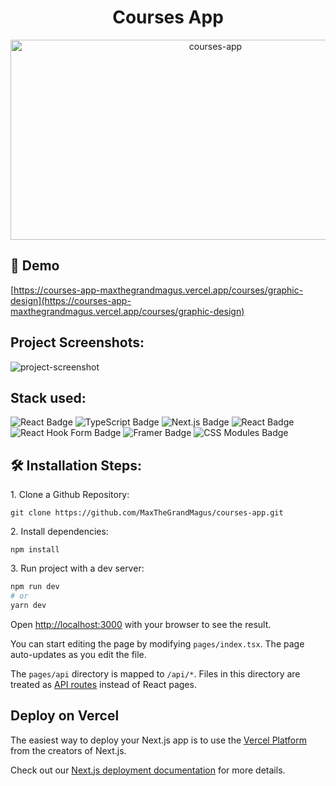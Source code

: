<h1 id="title" align="center">Courses App</h1>

<p align="center"><img src="https://socialify.git.ci/MaxTheGrandMagus/courses-app/image?description=1&descriptionEditable=Simple%20courses%20app%20for%20learning%20Next.js%20purposes&font=Inter&language=1&owner=1&pattern=Formal%20Invitation&theme=Light" alt="courses-app" width="640" height="320" /></p>


<h2>🚀 Demo</h2>

[https://courses-app-maxthegrandmagus.vercel.app/courses/graphic-design](https://courses-app-maxthegrandmagus.vercel.app/courses/graphic-design)


<h2>Project Screenshots:</h2>

<img src="https://i.ibb.co/MZJyf7M/Screenshot-2022-11-03-at-17-44-35-10-2022.png" alt="project-screenshot" width="auto" height="auto/">

<h2>Stack used:</h2>

<div>
<img src="https://img.shields.io/badge/React-61DAFB?logo=react&logoColor=000&style=for-the-badge" alt="React Badge">
<img src="https://img.shields.io/badge/TypeScript-3178C6?logo=typescript&logoColor=fff&style=for-the-badge" alt="TypeScript Badge">
<img src="https://img.shields.io/badge/Next.js-000?logo=nextdotjs&logoColor=fff&style=for-the-badge" alt="Next.js Badge">
<img src="https://img.shields.io/badge/React Context-61DAFB?logo=react&logoColor=000&style=for-the-badge" alt="React Badge">
<img src="https://img.shields.io/badge/React%20Hook%20Form-EC5990?logo=reacthookform&logoColor=fff&style=for-the-badge" alt="React Hook Form Badge">
<img src="https://img.shields.io/badge/Framer Motion-05F?logo=framer&logoColor=fff&style=for-the-badge" alt="Framer Badge">
<img src="https://img.shields.io/badge/CSS%20Modules-000?logo=cssmodules&logoColor=fff&style=for-the-badge" alt="CSS Modules Badge">
</div>

<h2>🛠️ Installation Steps:</h2>

<p>1. Clone a Github Repository:</p>

```
git clone https://github.com/MaxTheGrandMagus/courses-app.git
```

<p>2. Install dependencies:</p>

```
npm install
```

<p>3. Run project with a dev server:</p>

```bash
npm run dev
# or
yarn dev
```

Open [http://localhost:3000](http://localhost:3000) with your browser to see the result.

You can start editing the page by modifying `pages/index.tsx`. The page auto-updates as you edit the file.



The `pages/api` directory is mapped to `/api/*`. Files in this directory are treated as [API routes](https://nextjs.org/docs/api-routes/introduction) instead of React pages.

## Deploy on Vercel

The easiest way to deploy your Next.js app is to use the [Vercel Platform](https://vercel.com/new?utm_medium=default-template&filter=next.js&utm_source=create-next-app&utm_campaign=create-next-app-readme) from the creators of Next.js.

Check out our [Next.js deployment documentation](https://nextjs.org/docs/deployment) for more details.
